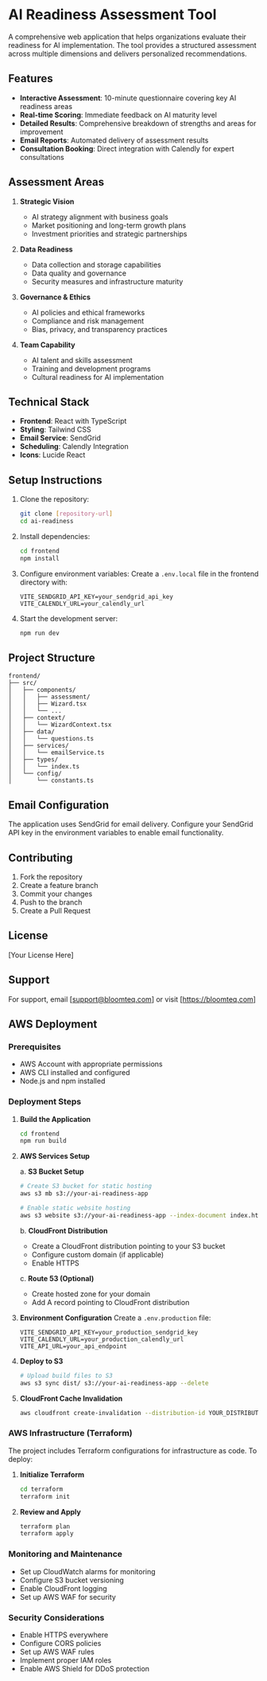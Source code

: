 # AI Readiness Assessment Tool

A comprehensive web application that helps organizations evaluate their readiness for AI implementation. The tool provides a structured assessment across multiple dimensions and delivers personalized recommendations.

## Features

- **Interactive Assessment**: 10-minute questionnaire covering key AI readiness areas
- **Real-time Scoring**: Immediate feedback on AI maturity level
- **Detailed Results**: Comprehensive breakdown of strengths and areas for improvement
- **Email Reports**: Automated delivery of assessment results
- **Consultation Booking**: Direct integration with Calendly for expert consultations

## Assessment Areas

1. **Strategic Vision**
   - AI strategy alignment with business goals
   - Market positioning and long-term growth plans
   - Investment priorities and strategic partnerships

2. **Data Readiness**
   - Data collection and storage capabilities
   - Data quality and governance
   - Security measures and infrastructure maturity

3. **Governance & Ethics**
   - AI policies and ethical frameworks
   - Compliance and risk management
   - Bias, privacy, and transparency practices

4. **Team Capability**
   - AI talent and skills assessment
   - Training and development programs
   - Cultural readiness for AI implementation

## Technical Stack

- **Frontend**: React with TypeScript
- **Styling**: Tailwind CSS
- **Email Service**: SendGrid
- **Scheduling**: Calendly Integration
- **Icons**: Lucide React

## Setup Instructions

1. Clone the repository:
   ```bash
   git clone [repository-url]
   cd ai-readiness
   ```

2. Install dependencies:
   ```bash
   cd frontend
   npm install
   ```

3. Configure environment variables:
   Create a `.env.local` file in the frontend directory with:
   ```
   VITE_SENDGRID_API_KEY=your_sendgrid_api_key
   VITE_CALENDLY_URL=your_calendly_url
   ```

4. Start the development server:
   ```bash
   npm run dev
   ```

## Project Structure

```
frontend/
├── src/
│   ├── components/
│   │   ├── assessment/
│   │   ├── Wizard.tsx
│   │   └── ...
│   ├── context/
│   │   └── WizardContext.tsx
│   ├── data/
│   │   └── questions.ts
│   ├── services/
│   │   └── emailService.ts
│   ├── types/
│   │   └── index.ts
│   └── config/
│       └── constants.ts
```

## Email Configuration

The application uses SendGrid for email delivery. Configure your SendGrid API key in the environment variables to enable email functionality.

## Contributing

1. Fork the repository
2. Create a feature branch
3. Commit your changes
4. Push to the branch
5. Create a Pull Request

## License

[Your License Here]

## Support

For support, email [support@bloomteq.com] or visit [https://bloomteq.com]

## AWS Deployment

### Prerequisites
- AWS Account with appropriate permissions
- AWS CLI installed and configured
- Node.js and npm installed

### Deployment Steps

1. **Build the Application**
   ```bash
   cd frontend
   npm run build
   ```

2. **AWS Services Setup**

   a. **S3 Bucket Setup**
   ```bash
   # Create S3 bucket for static hosting
   aws s3 mb s3://your-ai-readiness-app
   
   # Enable static website hosting
   aws s3 website s3://your-ai-readiness-app --index-document index.html --error-document index.html
   ```

   b. **CloudFront Distribution**
   - Create a CloudFront distribution pointing to your S3 bucket
   - Configure custom domain (if applicable)
   - Enable HTTPS

   c. **Route 53 (Optional)**
   - Create hosted zone for your domain
   - Add A record pointing to CloudFront distribution

3. **Environment Configuration**
   Create a `.env.production` file:
   ```
   VITE_SENDGRID_API_KEY=your_production_sendgrid_key
   VITE_CALENDLY_URL=your_production_calendly_url
   VITE_API_URL=your_api_endpoint
   ```

4. **Deploy to S3**
   ```bash
   # Upload build files to S3
   aws s3 sync dist/ s3://your-ai-readiness-app --delete
   ```

5. **CloudFront Cache Invalidation**
   ```bash
   aws cloudfront create-invalidation --distribution-id YOUR_DISTRIBUTION_ID --paths "/*"
   ```

### AWS Infrastructure (Terraform)

The project includes Terraform configurations for infrastructure as code. To deploy:

1. **Initialize Terraform**
   ```bash
   cd terraform
   terraform init
   ```

2. **Review and Apply**
   ```bash
   terraform plan
   terraform apply
   ```

### Monitoring and Maintenance

- Set up CloudWatch alarms for monitoring
- Configure S3 bucket versioning
- Enable CloudFront logging
- Set up AWS WAF for security

### Security Considerations

- Enable HTTPS everywhere
- Configure CORS policies
- Set up AWS WAF rules
- Implement proper IAM roles
- Enable AWS Shield for DDoS protection 